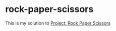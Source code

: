 # rock-paper-scissors
This is my solution to <a href="https://www.theodinproject.com/paths/foundations/courses/foundations/lessons/rock-paper-scissors">Project: Rock Paper Scissors</a>